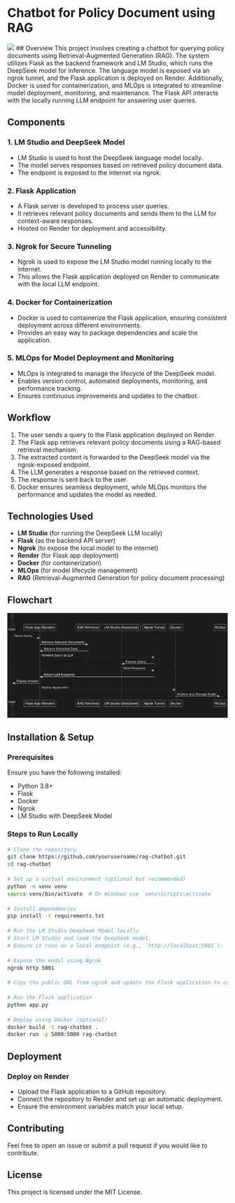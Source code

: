 # Chatbot for Policy Document using RAG
<img src="https://raw.githubusercontent.com/Dharssini/Policy_Chatbot_RAG/main/demoproj.gif" width="800">
## Overview
This project involves creating a chatbot for querying policy documents using Retrieval-Augmented Generation (RAG). The system utilizes Flask as the backend framework and LM Studio, which runs the DeepSeek model for inference. The language model is exposed via an ngrok tunnel, and the Flask application is deployed on Render. Additionally, Docker is used for containerization, and MLOps is integrated to streamline model deployment, monitoring, and maintenance. The Flask API interacts with the locally running LLM endpoint for answering user queries.

## Components

### 1. LM Studio and DeepSeek Model
- LM Studio is used to host the DeepSeek language model locally.
- The model serves responses based on retrieved policy document data.
- The endpoint is exposed to the internet via ngrok.

### 2. Flask Application
- A Flask server is developed to process user queries.
- It retrieves relevant policy documents and sends them to the LLM for context-aware responses.
- Hosted on Render for deployment and accessibility.

### 3. Ngrok for Secure Tunneling
- Ngrok is used to expose the LM Studio model running locally to the internet.
- This allows the Flask application deployed on Render to communicate with the local LLM endpoint.

### 4. Docker for Containerization
- Docker is used to containerize the Flask application, ensuring consistent deployment across different environments.
- Provides an easy way to package dependencies and scale the application.

### 5. MLOps for Model Deployment and Monitoring
- MLOps is integrated to manage the lifecycle of the DeepSeek model.
- Enables version control, automated deployments, monitoring, and performance tracking.
- Ensures continuous improvements and updates to the chatbot.

## Workflow
1. The user sends a query to the Flask application deployed on Render.
2. The Flask app retrieves relevant policy documents using a RAG-based retrieval mechanism.
3. The extracted content is forwarded to the DeepSeek model via the ngrok-exposed endpoint.
4. The LLM generates a response based on the retrieved context.
5. The response is sent back to the user.
6. Docker ensures seamless deployment, while MLOps monitors the performance and updates the model as needed.

## Technologies Used
- **LM Studio** (for running the DeepSeek LLM locally)
- **Flask** (as the backend API server)
- **Ngrok** (to expose the local model to the internet)
- **Render** (for Flask app deployment)
- **Docker** (for containerization)
- **MLOps** (for model lifecycle management)
- **RAG** (Retrieval-Augmented Generation for policy document processing)

## Flowchart
![Flowchart](https://raw.githubusercontent.com/Dharssini/Policy_Chatbot_RAG/main/flowchart.png)

## Installation & Setup

### Prerequisites
Ensure you have the following installed:
- Python 3.8+
- Flask
- Docker
- Ngrok
- LM Studio with DeepSeek Model

### Steps to Run Locally
```bash
# Clone the repository
git clone https://github.com/yourusername/rag-chatbot.git
cd rag-chatbot

# Set up a virtual environment (optional but recommended)
python -m venv venv
source venv/bin/activate  # On Windows use `venv\Scripts\activate`

# Install dependencies
pip install -r requirements.txt

# Run the LM Studio DeepSeek Model locally
# Start LM Studio and load the DeepSeek model.
# Ensure it runs on a local endpoint (e.g., `http://localhost:5001`).

# Expose the model using Ngrok
ngrok http 5001

# Copy the public URL from ngrok and update the Flask application to use this endpoint.

# Run the Flask application
python app.py

# Deploy using Docker (optional)
docker build -t rag-chatbot .
docker run -p 5000:5000 rag-chatbot
```

## Deployment

### Deploy on Render
- Upload the Flask application to a GitHub repository.
- Connect the repository to Render and set up an automatic deployment.
- Ensure the environment variables match your local setup.

## Contributing
Feel free to open an issue or submit a pull request if you would like to contribute.

## License
This project is licensed under the MIT License.

